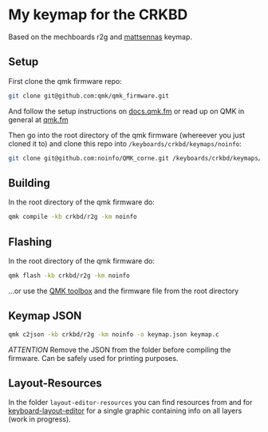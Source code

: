 # My keymap for the CRKBD

Based on the mechboards r2g and [mattsennas](https://github.com/Mattsenna/QMK_corne) keymap.

## Setup

First clone the qmk firmware repo:
```sh
git clone git@github.com:qmk/qmk_firmware.git
```

And follow the setup instructions on [docs.qmk.fm](https://docs.qmk.fm/#/newbs) or read up on QMK in general at [qmk.fm](https://qmk.fm/)

Then go into the root directory of the qmk firmware (whereever you just cloned it to) and clone this repo into `/keyboards/crkbd/keymaps/noinfo`:
```sh
git clone git@github.com:noinfo/QMK_corne.git /keyboards/crkbd/keymaps/noinfo
```

## Building

In the root directory of the qmk firmware do:

```sh
qmk compile -kb crkbd/r2g -km noinfo
```

## Flashing

In the root directory of the qmk firmware do:

```sh
qmk flash -kb crkbd/r2g -km noinfo
```

...or use the [QMK toolbox](https://github.com/qmk/qmk_toolbox) and the firmware file from the root directory
## Keymap JSON

```sh
qmk c2json -kb crkbd/r2g -km noinfo -o keymap.json keymap.c
```

_ATTENTION_ Remove the JSON from the folder before compiling the firmware. Can be safely used for printing purposes.

## Layout-Resources

In the folder `layout-editor-resources` you can find resources from and for [keyboard-layout-editor](http://www.keyboard-layout-editor.com/#/) for a single graphic containing info on all layers (work in progress).
